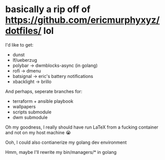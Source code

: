 # basically a rip off of https://github.com/ericmurphyxyz/dotfiles/ lol

I'd like to get:
- dunst
- lf/ueberzug
- polybar -> dwmblocks-async (in golang)
- rofi -> dmenu
- batsignal -> eric's battery notifications
- xbacklight -> brillo

And perhaps, seperate branches for:
- terraform + ansible playbook
- wallpapers 
- scripts submodule
- dwm submodule

Oh my goodness, I really should have run LaTeX from a fucking container and not on my host machine :sob: 

Ooh, I could also contianerize my golang dev environment

Hmm, maybe I'll rewrite my bin/managers/* in golang 
